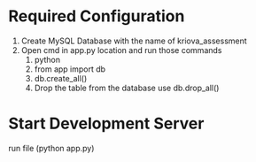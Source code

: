 # Required Configuration
1) Create MySQL Database with the name of kriova_assessment
2) Open cmd in app.py location and run those commands
    1. python
    2. from app import db
    3. db.create_all()
    4. Drop the table from the database use db.drop_all()

# Start Development Server
run file (python app.py)
